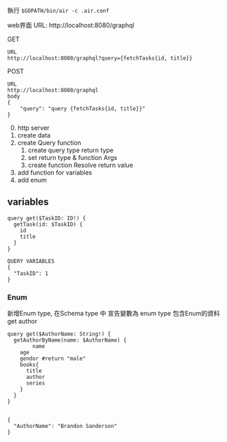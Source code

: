 
執行
`$GOPATH/bin/air -c .air.conf`

web界面
URL: http://localhost:8080/graphql

GET
```
URL
http://localhost:8080/graphql?query={fetchTasks{id, title}}
```


POST
```
URL
http://localhost:8080/graphql
body
{
	"query": "query {fetchTasks{id, title}}"
}
```


0. http server
1. create data
2. create Query function
    1. create query type return type
    2. set return type & function Args
    3. create function Resolve return value
3. add function for variables
4. add enum

## variables
```
query get($TaskID: ID!) {
  getTask(id: $TaskID) {
    id
    title
  }
}

QUERY VARIABLES
{
  "TaskID": 1
}
```
### Enum
新增Enum type, 在Schema type 中 宣告變數為 enum type
包含Enum的資料
get author
```
query get($AuthorName: String!) {
  getAuthorByName(name: $AuthorName) {
		name
    age
    gendor #return "male"
    books{
      title
      author
      series
    }
  }
}


{
  "AuthorName": "Brandon Sanderson"
}
```

